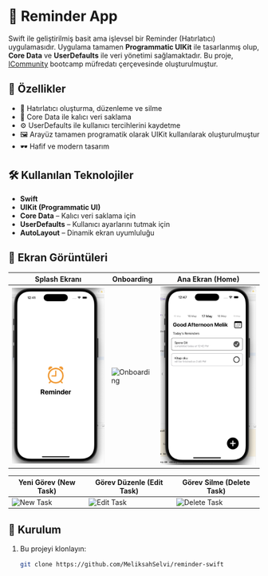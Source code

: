 # 📝 Reminder App

Swift ile geliştirilmiş basit ama işlevsel bir Reminder (Hatırlatıcı) uygulamasıdır. Uygulama tamamen **Programmatic UIKit** ile tasarlanmış olup, **Core Data** ve **UserDefaults** ile veri yönetimi sağlamaktadır.
Bu proje, [ICommunity](https://github.com/icommunitycomtr) bootcamp müfredatı çerçevesinde oluşturulmuştur.
## 🚀 Özellikler

- 📌 Hatırlatıcı oluşturma, düzenleme ve silme
- 🧠 Core Data ile kalıcı veri saklama
- ⚙️ UserDefaults ile kullanıcı tercihlerini kaydetme
- 🖼️ Arayüz tamamen programatik olarak UIKit kullanılarak oluşturulmuştur
- 🕶️ Hafif ve modern tasarım

## 🛠 Kullanılan Teknolojiler

- **Swift**
- **UIKit (Programmatic UI)**
- **Core Data** – Kalıcı veri saklama için
- **UserDefaults** – Kullanıcı ayarlarını tutmak için
- **AutoLayout** – Dinamik ekran uyumluluğu

## 📸 Ekran Görüntüleri

| Splash Ekranı | Onboarding | Ana Ekran (Home) |
|---------------|------------|------------------|
| ![Splash](reminder/Resources/Screenshot/splash.png) | ![Onboarding](screenshots/onboarding.png) | ![Home](reminder/Resources/Screenshot/home.png) |

| Yeni Görev (New Task) | Görev Düzenle (Edit Task) | Görev Silme (Delete Task) |
|------------------------|---------------------------|----------------------------|
| ![New Task](Screenshot/new_task.png) | ![Edit Task](screenshots/edit_task.png) | ![Delete Task](screenshots/delete_task.png) |


## 🧩 Kurulum

1. Bu projeyi klonlayın:
   ```bash
   git clone https://github.com/MeliksahSelvi/reminder-swift
